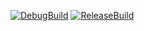[![DebugBuild](https://github.com/akami99/CG2_DirectXGame/actions/workflows/DebugBuild.yml/badge.svg)](https://github.com/akami99/CG2_DirectXGame/actions/workflows/DebugBuild.yml)
[![ReleaseBuild](https://github.com/akami99/CG2_DirectXGame/actions/workflows/ReleaseBuild.yml/badge.svg)](https://github.com/akami99/CG2_DirectXGame/actions/workflows/ReleaseBuild.yml)

